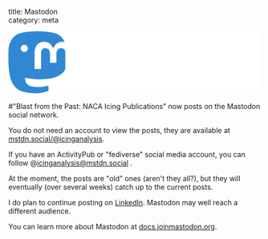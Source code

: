 title: Mastodon  
category: meta  

![Mastodon logo, a stylized pachyderm with a letter M.](images/mastodon.svg) 

#"Blast from the Past: NACA Icing Publications" now posts on the Mastodon social network.  

You do not need an account to view the posts, 
they are available at [mstdn.social/@icinganalysis](https://mstdn.social/@icinganalysis). 

If you have an ActivityPub or "fediverse" social media account, you can follow 
@icinganalysis@mstdn.social .

At the moment, the posts are "old" ones (aren't they all?), 
but they will eventually (over several weeks) catch up to the current posts. 

I do plan to continue posting on [LinkedIn](https://www.linkedin.com/in/donald-cook-96204316a/). 
Mastodon may well reach a different audience.  

You can learn more about Mastodon at [docs.joinmastodon.org](https://docs.joinmastodon.org/).  





